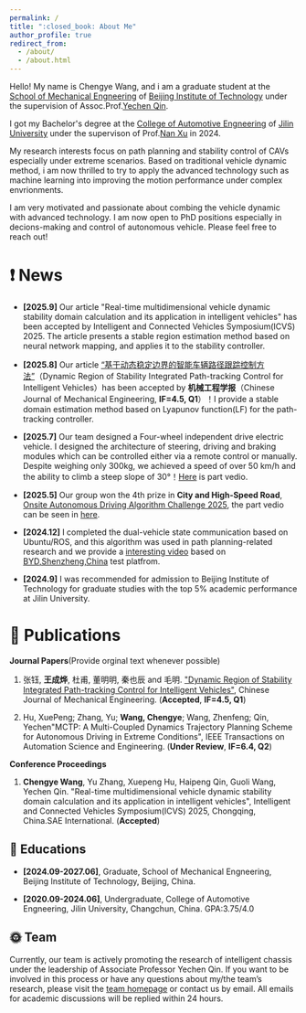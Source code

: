 ```yaml
---
permalink: /
title: ":closed_book: About Me"
author_profile: true
redirect_from: 
  - /about/
  - /about.html
---
```

Hello! My name is Chengye Wang, and i am a graduate student at the [School of Mechanical Engneering](https://me.bit.edu.cn/) of 
[Beijing Institute of Technology](https://www.bit.edu.cn/) under the supervision of Assoc.Prof.[Yechen Qin](https://me.bit.edu.cn/szdw/jsml/jlgcx/zdyzskzyjs/sssds3/5ba2e729d2ac4afb866e576ffdd0c7c0.htm).

I got my Bachelor's degree at the [College of Automotive Engneering](https://auto.jlu.edu.cn/) of [Jilin University](https://www.jlu.edu.cn/) under the supervison of Prof.[Nan Xu](https://auto.jlu.edu.cn/info/1306/5519.htm) in 2024.

My research interests focus on path planning and stability control of CAVs especially under extreme scenarios. Based on traditional vehicle dynamic method, i am now thrilled to try to apply the advanced technology such as machine learning into improving the motion performance under complex envrionments. 

I am very motivated and passionate about combing the vehicle dynamic with advanced technology. I am now open to PhD positions especially in decions-making and control of autonomous vehicle. Please feel free to reach out!

:exclamation: News
======
- **[2025.9]** Our article "Real-time multidimensional vehicle dynamic stability domain calculation and its application in intelligent vehicles" has been accepted by Intelligent and Connected Vehicles Symposium(ICVS) 2025. The article presents a stable region estimation method based on neural network mapping, and applies it to the stability controller.

- **[2025.8]** Our article [“基于动态稳定边界的智能车辆路径跟踪控制方法”](https://leowang1820.github.io/files/2025-0035-revised.pdf)（Dynamic Region of Stability Integrated Path-tracking Control for Intelligent Vehicles）has been accepted by **机械工程学报**（Chinese Journal of Mechanical Engineering, **IF=4.5, Q1**）！I provide a stable domain estimation method based on Lyapunov function(LF) for the path-tracking controller.
  
- **[2025.7]** Our team designed a Four-wheel independent drive electric vehicle. I designed the architecture of steering, driving and braking modules which can be controlled either via a remote control or manually. Despite weighing only 300kg, we achieved a speed of over 50 km/h and the ability to climb a steep slope of 30°！[Here](https://youtu.be/5dhMFUSSkyM) is part vedio.
  
- **[2025.5]** Our group won the 4th prize in **City and High-Speed Road**, [Onsite Autonomous Driving Algorithm Challenge 2025](https://www.onsite.com.cn/#/dist/home), the part vedio can be seen in [here](https://github.com/Daigo111111/2-Onsite-). 

- **[2024.12]** I completed the dual-vehicle state communication based on Ubuntu/ROS, and this algorithm was used in path planning-related research and we provide a [interesting video](https://www.bilibili.com/video/BV1r8RqYJEyP/?vd_source=ae14150a937c3eb3565526f568721c64) based on [BYD,Shenzheng,China](https://www.byd.com/cn) test platfrom. 

- **[2024.9]** I was recommended for admission to Beijing Institute of Technology for graduate studies with the top 5% academic performance at Jilin University.

:rocket: Publications
======
**Journal Papers**(Provide orginal text whenever possible)

1. 张钰, **王成烨**, 杜甫, 董明明, 秦也辰 and 毛明. ["Dynamic Region of Stability Integrated Path-tracking Control for Intelligent Vehicles"](https://leowang1820.github.io/files/2025-0035-revised.pdf), Chinese Journal of Mechanical Engineering. (**Accepted**, **IF=4.5, Q1**)

2. Hu, XuePeng; Zhang, Yu; **Wang, Chengye**; Wang, Zhenfeng; Qin, Yechen"MCTP: A Multi-Coupled Dynamics Trajectory Planning Scheme for Autonomous Driving in Extreme Conditions", IEEE Transactions on Automation Science and Engineering. (**Under Review**, **IF=6.4, Q2**)

**Conference Proceedings**

1. **Chengye Wang**, Yu Zhang, Xuepeng Hu, Haipeng Qin, Guoli Wang, Yechen Qin. "Real-time multidimensional vehicle dynamic stability domain calculation and its application in intelligent vehicles", Intelligent and Connected Vehicles Symposium(ICVS) 2025, Chongqing, China.SAE International. (**Accepted**)

:open_book: Educations
------
- **[2024.09-2027.06]**, Graduate, School of Mechanical Engneering, Beijing Institute of Technology, Beijing, China. 
  
- **[2020.09-2024.06]**, Undergraduate, College of Automotive Engneering, Jilin University, Changchun, China. GPA:3.75/4.0


:sun_with_face: Team
------
Currently, our team is actively promoting the research of intelligent chassis under the leadership of Associate Professor Yechen Qin. If you want to be involved in this process or have any questions about my/the team’s research, please visit the [team homepage](https://me.bit.edu.cn/szdw/jsml/jlgcx/zdyzskzyjs/sssds3/5ba2e729d2ac4afb866e576ffdd0c7c0.htm) or contact us by email. All emails for academic discussions will be replied within 24 hours.
